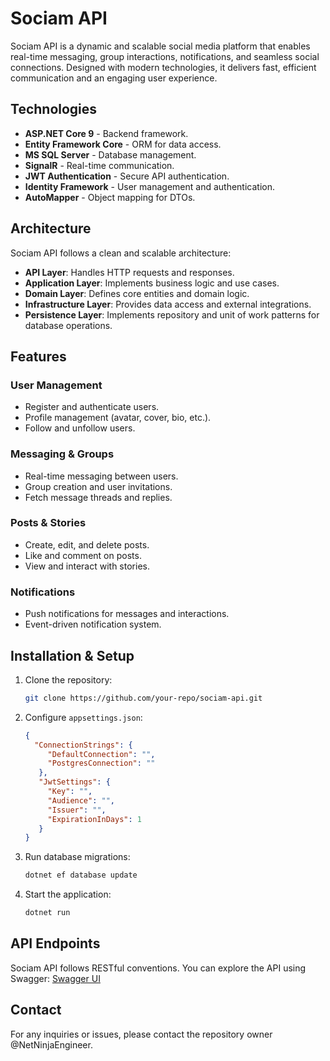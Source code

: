 # Sociam API
Sociam API is a dynamic and scalable social media platform that enables real-time messaging, group interactions, notifications, and seamless social connections. Designed with modern technologies, it delivers fast, efficient communication and an engaging user experience.

## Technologies
* **ASP.NET Core 9** - Backend framework.
* **Entity Framework Core** - ORM for data access.
* **MS SQL Server** - Database management.
* **SignalR** - Real-time communication.
* **JWT Authentication** - Secure API authentication.
* **Identity Framework** - User management and authentication.
* **AutoMapper** - Object mapping for DTOs.

## Architecture
Sociam API follows a clean and scalable architecture:

* **API Layer**: Handles HTTP requests and responses.
* **Application Layer**: Implements business logic and use cases.
* **Domain Layer**: Defines core entities and domain logic.
* **Infrastructure Layer**: Provides data access and external integrations.
* **Persistence Layer**: Implements repository and unit of work patterns for database operations.

## Features

### User Management
* Register and authenticate users.
* Profile management (avatar, cover, bio, etc.).
* Follow and unfollow users.

### Messaging & Groups
* Real-time messaging between users.
* Group creation and user invitations.
* Fetch message threads and replies.

### Posts & Stories
* Create, edit, and delete posts.
* Like and comment on posts.
* View and interact with stories.

### Notifications
* Push notifications for messages and interactions.
* Event-driven notification system.

## Installation & Setup

1. Clone the repository:
   ```sh
   git clone https://github.com/your-repo/sociam-api.git
   ```
2. Configure `appsettings.json`:
   ```json
   {
     "ConnectionStrings": {
        "DefaultConnection": "",
        "PostgresConnection": ""
      },
      "JwtSettings": {
        "Key": "",
        "Audience": "",
        "Issuer": "",
        "ExpirationInDays": 1
      }
   }
   ```
3. Run database migrations:
   ```sh
   dotnet ef database update
   ```
4. Start the application:
   ```sh
   dotnet run
   ```

## API Endpoints
Sociam API follows RESTful conventions. You can explore the API using Swagger:
[Swagger UI](https://sociam.runasp.net/swagger/index.html)

## Contact
For any inquiries or issues, please contact the repository owner @NetNinjaEngineer.
